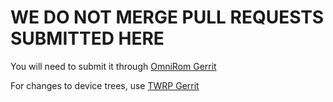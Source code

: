 # WE DO NOT MERGE PULL REQUESTS SUBMITTED HERE

You will need to submit it through [OmniRom Gerrit](https://gerrit.omnirom.org/#/admin/projects/android_bootable_recovery/)

For changes to device trees, use [TWRP Gerrit](https://gerrit.twrp.me/)
